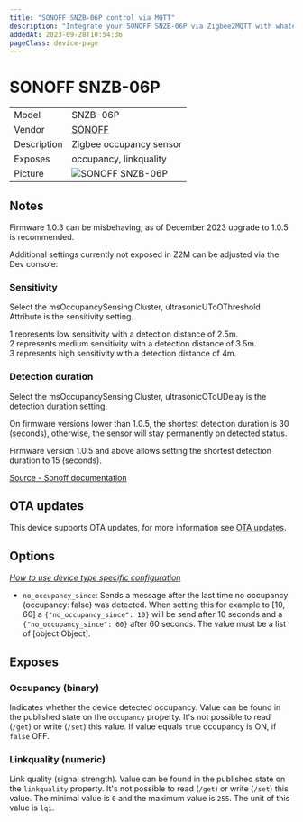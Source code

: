 ```yaml
---
title: "SONOFF SNZB-06P control via MQTT"
description: "Integrate your SONOFF SNZB-06P via Zigbee2MQTT with whatever smart home infrastructure you are using without the vendor's bridge or gateway."
addedAt: 2023-09-28T10:54:36
pageClass: device-page
---
```


<!-- !!!! -->
<!-- ATTENTION: This file is auto-generated through docgen! -->
<!-- You can only edit the "Notes"-Section between the two comment lines "Notes BEGIN" and "Notes END". -->
<!-- Do not use h1 or h2 heading within "## Notes"-Section. -->
<!-- !!!! -->

# SONOFF SNZB-06P

|     |     |
|-----|-----|
| Model | SNZB-06P  |
| Vendor  | [SONOFF](/supported-devices/#v=SONOFF)  |
| Description | Zigbee occupancy sensor |
| Exposes | occupancy, linkquality |
| Picture | ![SONOFF SNZB-06P](https://www.zigbee2mqtt.io/images/devices/SNZB-06P.jpg) |


<!-- Notes BEGIN: You can edit here. Add "## Notes" headline if not already present. -->
## Notes
Firmware 1.0.3 can be misbehaving, as of December 2023 upgrade to 1.0.5 is recommended.

Additional settings currently not exposed in Z2M can be adjusted via the Dev console:
### Sensitivity
Select the msOccupancySensing Cluster, ultrasonicUToOThreshold Attribute is the sensitivity setting.


1 represents low sensitivity with a detection distance of 2.5m.  
2 represents medium sensitivity with a detection distance of 3.5m.  
3 represents high sensitivity with a detection distance of 4m.

### Detection duration
Select the msOccupancySensing Cluster, ultrasonicOToUDelay is the detection duration setting.


On firmware versions lower than 1.0.5, the shortest detection duration is 30 (seconds), otherwise, the sensor will stay permanently on detected status.

Firmware version 1.0.5 and above allows setting the shortest detection duration to 15 (seconds).

[Source - Sonoff documentation](https://sonoff.tech/product-review/tutorial/snzb-06p-firmware-upgrade-and-home-assistant-operation-guide/)

<!-- Notes END: Do not edit below this line -->


## OTA updates
This device supports OTA updates, for more information see [OTA updates](../guide/usage/ota_updates.md).


## Options
*[How to use device type specific configuration](../guide/configuration/devices-groups.md#specific-device-options)*

* `no_occupancy_since`: Sends a message after the last time no occupancy (occupancy: false) was detected. When setting this for example to [10, 60] a `{"no_occupancy_since": 10}` will be send after 10 seconds and a `{"no_occupancy_since": 60}` after 60 seconds. The value must be a list of [object Object].


## Exposes

### Occupancy (binary)
Indicates whether the device detected occupancy.
Value can be found in the published state on the `occupancy` property.
It's not possible to read (`/get`) or write (`/set`) this value.
If value equals `true` occupancy is ON, if `false` OFF.

### Linkquality (numeric)
Link quality (signal strength).
Value can be found in the published state on the `linkquality` property.
It's not possible to read (`/get`) or write (`/set`) this value.
The minimal value is `0` and the maximum value is `255`.
The unit of this value is `lqi`.


